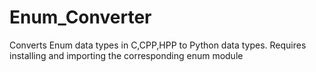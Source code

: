# Enum_Converter
Converts Enum data types in C,CPP,HPP to Python data types.
Requires installing and importing the corresponding enum module
